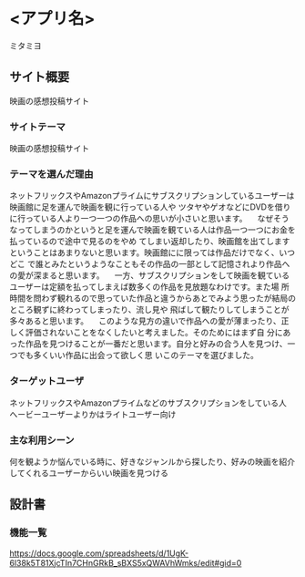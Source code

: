 # <アプリ名>
ミタミヨ

## サイト概要
映画の感想投稿サイト

### サイトテーマ
映画の感想投稿サイト

### テーマを選んだ理由
ネットフリックスやAmazonプライムにサブスクリプションしているユーザーは映画館に足を運んで映画を観に行っている人や ツタヤやゲオなどにDVDを借りに行っている人より一つ一つの作品への思いが小さいと思います。 　なぜそうなってしまうのかというと足を運んで映画を観ている人は作品一つ一つにお金を払っているので途中で見るのをやめ てしまい返却したり、映画館を出てしますということはあまりないと思います。映画館にに限っては作品だけでなく、いつどこ で誰とみたというようなこともその作品の一部として記憶されより作品への愛が深まると思います。 　一方、サブスクリプションをして映画を観ているユーザーは定額を払ってしまえば数多くの作品を見放題なわけです。また場 所時間を問わず観れるので思っていた作品と違うからあとでみよう思ったが結局のところ観ずに終わってしまったり、流し見や 飛ばして観たりしてしまうことが多々あると思います。 　このような見方の違いで作品への愛が薄まったり、正しく評価されないことをなくしたいと考えました。そのためにはまず自 分にあった作品を見つけることが一番だと思います。自分と好みの合う人を見つけ、一つでも多くいい作品に出会って欲しく思 いこのテーマを選びました。

### ターゲットユーザ
ネットフリックスやAmazonプライムなどのサブスクリプションをしている人 へービーユーザーよりかはライトユーザー向け


### 主な利用シーン
何を観ようか悩んでいる時に、好きなジャンルから探したり、好みの映画を紹介してくれるユーザーからいい映画を見つける

## 設計書

### 機能一覧
<https://docs.google.com/spreadsheets/d/1UgK-6l38k5T81XjcTIn7CHnGRkB_sBXS5xQWAVhWmks/edit#gid=0>
